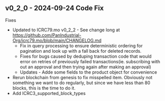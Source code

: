 ## v0_2_0 - 2024-09-24 Code Fix

Fixes
- Updated to ICRC79.mo v0_2_2 - See change long at https://github.com/PanIndustrial-Org/icrc79.mo/blob/main/CHANGELOG.md
  - Fix in query processing to ensure deterministic ordering for pagination and look up with a fall back for deleted records.
  - Fixes for bugs caused by deduping transaction code that would error on retries of previously failed transactions(ie. subscribing with out an approval and then trying again after making an approval)
  - Updates - Adde some fields to the product object for convenience
- Rerun blockchain from genesis to fix misspelled item. Obviously not something we want to do regularly, but since we have less than 80 blocks, this is the time to do it.
- Add ICRC3_supported_block_types
